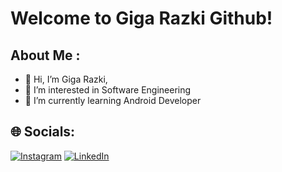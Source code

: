 # Welcome to Giga Razki Github!
## About Me : 
- 👋 Hi, I’m Giga Razki,
- 👀 I’m interested in Software Engineering 
- 🌱 I’m currently learning Android Developer 


## 🌐 Socials:
[![Instagram](https://img.shields.io/badge/Instagram-%23E4405F.svg?logo=Instagram&logoColor=white)](https://www.instagram.com/gigarazkiarianda/) 
[![LinkedIn](https://img.shields.io/badge/LinkedIn-%230077B5.svg?logo=linkedin&logoColor=white)](https://www.linkedin.com/in/gigarazkiarianda/)
